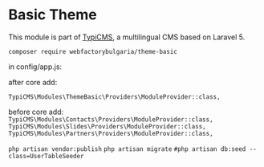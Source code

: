 # Basic Theme

This module is part of [TypiCMS](https://github.com/TypiCMS/Base), a multilingual CMS based on Laravel 5.  


```composer require webfactorybulgaria/theme-basic```

in config/app.js:

after core add:

```TypiCMS\Modules\ThemeBasic\Providers\ModuleProvider::class,```

before core add:
```TypiCMS\Modules\Contacts\Providers\ModuleProvider::class,```
```TypiCMS\Modules\Slides\Providers\ModuleProvider::class,```
```TypiCMS\Modules\Partners\Providers\ModuleProvider::class,```



```php artisan vendor:publish```
```php artisan migrate```
```#php artisan db:seed --class=UserTableSeeder```

